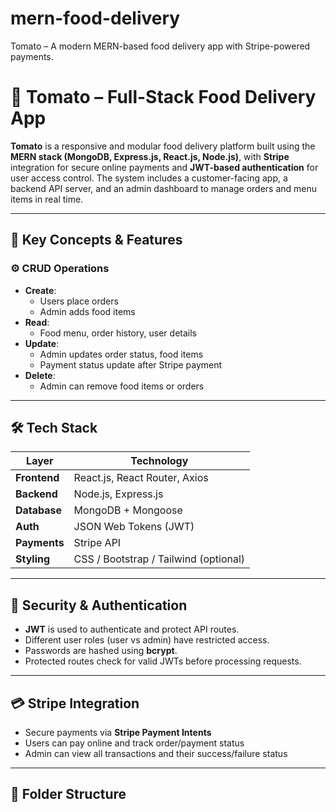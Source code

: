# mern-food-delivery
Tomato – A modern MERN-based food delivery app with Stripe-powered payments.

# 🍅 Tomato – Full-Stack Food Delivery App

**Tomato** is a responsive and modular food delivery platform built using the **MERN stack (MongoDB, Express.js, React.js, Node.js)**, with **Stripe** integration for secure online payments and **JWT-based authentication** for user access control. The system includes a customer-facing app, a backend API server, and an admin dashboard to manage orders and menu items in real time.

---

## 🧠 Key Concepts & Features

### ⚙️ **CRUD Operations**
- **Create**:
  - Users place orders
  - Admin adds food items
- **Read**:
  - Food menu, order history, user details
- **Update**:
  - Admin updates order status, food items
  - Payment status update after Stripe payment
- **Delete**:
  - Admin can remove food items or orders

---

## 🛠️ Tech Stack

| Layer        | Technology                      |
|--------------|---------------------------------|
| **Frontend** | React.js, React Router, Axios   |
| **Backend**  | Node.js, Express.js             |
| **Database** | MongoDB + Mongoose              |
| **Auth**     | JSON Web Tokens (JWT)           |
| **Payments** | Stripe API                      |
| **Styling**  | CSS / Bootstrap / Tailwind (optional) |

---

## 🔐 Security & Authentication
- **JWT** is used to authenticate and protect API routes.
- Different user roles (user vs admin) have restricted access.
- Passwords are hashed using **bcrypt**.
- Protected routes check for valid JWTs before processing requests.

---

## 💳 Stripe Integration
- Secure payments via **Stripe Payment Intents**
- Users can pay online and track order/payment status
- Admin can view all transactions and their success/failure status

---

## 📁 Folder Structure

